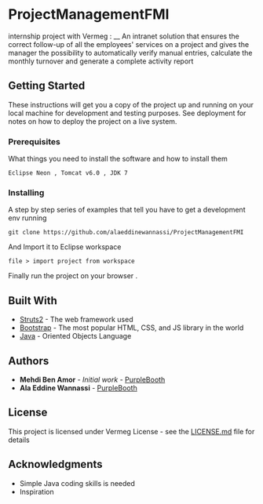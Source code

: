 # ProjectManagementFMI
internship project with Vermeg : __
An intranet solution that ensures the correct follow-up of all the employees' services on a project and gives the manager the possibility to automatically verify manual entries, calculate the monthly turnover and generate a complete activity report

## Getting Started

These instructions will get you a copy of the project up and running on your local machine for development and testing purposes. See deployment for notes on how to deploy the project on a live system.

### Prerequisites

What things you need to install the software and how to install them

```
Eclipse Neon , Tomcat v6.0 , JDK 7 
```

### Installing

A step by step series of examples that tell you have to get a development env running

```
git clone https://github.com/alaeddinewannassi/ProjectManagementFMI
```

And Import it to Eclipse workspace

```
file > import project from workspace 
```
Finally run the project on your browser .


## Built With

* [Struts2](https://struts.apache.org/) - The web framework used
* [Bootstrap](http://getbootstrap.com/) - The most popular HTML, CSS, and JS library in the world
* [Java](https://www.java.com/fr/) - Oriented Objects Language



## Authors

* **Mehdi Ben Amor** - *Initial work* - [PurpleBooth](http://mehdi.benamor.netcv.com/)
* **Ala Eddine Wannassi** - [PurpleBooth](https://github.com/alaeddinewannassi/)


## License

This project is licensed under Vermeg License - see the [LICENSE.md](LICENSE.md) file for details

## Acknowledgments

* Simple Java coding skills is needed
* Inspiration


